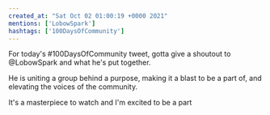 ```yaml
---
created_at: "Sat Oct 02 01:00:19 +0000 2021"
mentions: ['LobowSpark']
hashtags: ['100DaysOfCommunity']
---
```


For today's #100DaysOfCommunity tweet, gotta give a shoutout to @LobowSpark and what he's put together.

He is uniting a group behind a purpose, making it a blast to be a part of, and elevating the voices of the community.

It's a masterpiece to watch and I'm excited to be a part